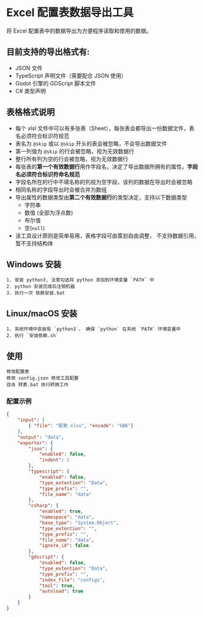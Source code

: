 # Excel 配置表数据导出工具

将 Excel 配置表中的数据导出为方便程序读取和使用的数据。

## 目前支持的导出格式有:
* JSON 文件
* TypeScript 声明文件（需要配合 JSON 使用）
* Godot 引擎的 GDScript 脚本文件
* C# 类型声明


## 表格格式说明

* 每个 xlsl 文件中可以有多张表（Sheet），每张表会都导出一份数据文件，表名必须符合标识符规范
* 表名为 `@skip` 或以 `@skip` 开头的表会被忽略，不会导出数据文件
* 第一列值为 `@skip` 的行会被忽略，视为无效数据行
* 整行所有列为空的行会被忽略，视为无效数据行
* 每张表的**第一个有效数据行**用作字段名，决定了导出数据所拥有的属性，**字段名必须符合标识符命名规范**
* 字段名所在的行中不填名称的列视为空字段，该列的数据在导出时会被忽略
* 相同名称的字段导出时会被合并为数组
* 导出属性的数据类型由**第二个有效数据行**的类型决定，支持以下数据类型
	* 字符串
	* 数值 (全部为浮点数)
	* 布尔值
	* 空(`null`)
* 该工具设计原则是简单易用，表格字段可由策划自由调整， 不支持数据引用，暂不支持结构体

## Windows 安装
	1. 安装 python3, 注意勾选将 python 添加到环境变量 `PATH` 中
	2. python 安装完成后注销机器
	3. 执行一次 依赖安装.bat

## Linux/macOS 安装
	1. 系统环境中安装有 `python3`， 确保 `python` 在系统 `PATH` 环境变量中
	2. 执行 `安装依赖.sh`

## 使用
	修改配置表
	修改 config.json 修改工具配置
	双击 转表.bat 执行转换工作

### 配置示例

```json
{
	"input": [
		{ "file": "配表.xlsx", "encode": "GBK"}
	],
	"output": "data",
	"exporter": {
		"json": {
			"enabled": false,
			"indent": 2
		},
		"typescript": {
			"enabled": false,
			"type_extention": "Data",
			"type_prefix": "",
			"file_name": "data"
		},
		"csharp": {
			"enabled": true,
			"namespace": "data",
			"base_type": "System.Object",
			"type_extention": "",
			"type_prefix": "",
			"file_name": "data",
			"ignore_id": false
		},
		"gdscript": {
			"enabled": false,
			"type_extention": "Data",
			"type_prefix": "",
			"index_file": "configs",
			"tool": true,
			"autoload": true
		}
	}
}
```